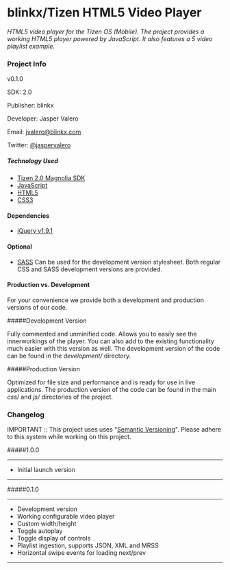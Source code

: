# blinkx/Tizen HTML5 Video Player

*HTML5 video player for the Tizen OS (Mobile). The project provides a working HTML5 player powered by JavaScript. It also features a 5 video playlist example.*

### Project Info

v0.1.0

SDK: 2.0

Publisher: blinkx

Developer: Jasper Valero 

Email: [jvalero@blinkx.com](mailto:jvalero@blinkx.com)

Twitter: [@jaspervalero](http://twitter.com/jaspervalero)

##### Technology Used

* [Tizen 2.0 Magnolia SDK](http://developer.tizen.org)
* [JavaScript](https://developer.mozilla.org/en-US/docs/JavaScript)
* [HTML5](http://dev.w3.org/html5/html-author/)
* [CSS3](http://www.css3.info/)

#### Dependencies

* [jQuery v1.9.1](http://jquery.com/)

#### Optional

* [SASS](http://sass-lang.com/) Can be used for the development version stylesheet. Both regular CSS and SASS development versions are provided.


#### Production vs. Development

For your convenience we provide both a development and production versions of our code. 

#####Development Version

Fully commented and unminified code. Allows you to easily see the innerworkings of the player. You can also add to the existing functionality much easier with this version as well. The development version of the code can be found in the *development/* directory.

#####Production Version
 
Optimized for file size and performance and is ready for use in live applications. The production version of the code can be found in the main *css/* and *js/* directories of the project.


### Changelog

IMPORTANT :: This project uses uses "[Semantic Versioning](http://semver.org)". Please adhere to this system while working on this project.

#####1.0.0

---

* Initial launch version

---

#####0.1.0

---

* Development version
* Working configurable video player
* Custom width/height
* Toggle autoplay
* Toggle display of controls
* Playlist ingestion, supports JSON, XML and MRSS
* Horizontal swipe events for loading next/prev

---